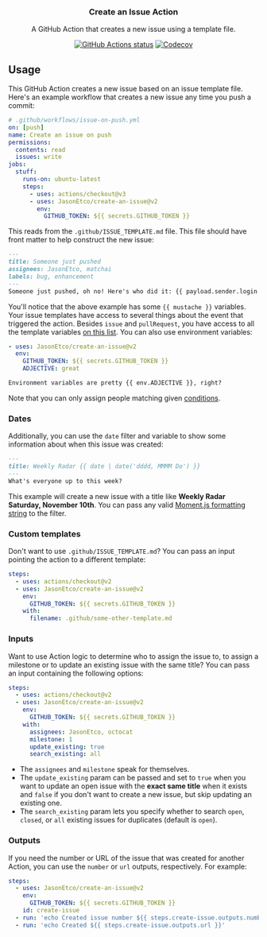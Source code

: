 <h3 align="center">Create an Issue Action</h3>
<p align="center">A GitHub Action that creates a new issue using a template file.<p>
<p align="center"><a href="https://github.com/JasonEtco/create-an-issue"><img alt="GitHub Actions status" src="https://github.com/JasonEtco/create-an-issue/workflows/Node%20CI/badge.svg"></a> <a href="https://codecov.io/gh/JasonEtco/create-an-issue/"><img src="https://badgen.now.sh/codecov/c/github/JasonEtco/create-an-issue" alt="Codecov"></a></p>

## Usage

This GitHub Action creates a new issue based on an issue template file. Here's an example workflow that creates a new issue any time you push a commit:

```yaml
# .github/workflows/issue-on-push.yml
on: [push]
name: Create an issue on push
permissions:
  contents: read
  issues: write 
jobs:
  stuff:
    runs-on: ubuntu-latest
    steps:
      - uses: actions/checkout@v3
      - uses: JasonEtco/create-an-issue@v2
        env:
          GITHUB_TOKEN: ${{ secrets.GITHUB_TOKEN }}
```

This reads from the `.github/ISSUE_TEMPLATE.md` file. This file should have front matter to help construct the new issue:

```markdown
---
title: Someone just pushed
assignees: JasonEtco, matchai
labels: bug, enhancement
---
Someone just pushed, oh no! Here's who did it: {{ payload.sender.login }}.
```

You'll notice that the above example has some `{{ mustache }}` variables. Your issue templates have access to several things about the event that triggered the action. Besides `issue` and `pullRequest`, you have access to all the template variables [on this list](https://github.com/JasonEtco/actions-toolkit#toolscontext). You can also use environment variables:

```yaml
- uses: JasonEtco/create-an-issue@v2
  env:
    GITHUB_TOKEN: ${{ secrets.GITHUB_TOKEN }}
    ADJECTIVE: great
```

```markdown
Environment variables are pretty {{ env.ADJECTIVE }}, right?
```

Note that you can only assign people matching given [conditions](https://help.github.com/en/github/managing-your-work-on-github/assigning-issues-and-pull-requests-to-other-github-users).

### Dates

Additionally, you can use the `date` filter and variable to show some information about when this issue was created:

```markdown
---
title: Weekly Radar {{ date | date('dddd, MMMM Do') }}
---
What's everyone up to this week?
```

This example will create a new issue with a title like **Weekly Radar Saturday, November 10th**. You can pass any valid [Moment.js formatting string](https://momentjs.com/docs/#/displaying/) to the filter.

### Custom templates

Don't want to use `.github/ISSUE_TEMPLATE.md`? You can pass an input pointing the action to a different template:

```yaml
steps:
  - uses: actions/checkout@v2
  - uses: JasonEtco/create-an-issue@v2
    env:
      GITHUB_TOKEN: ${{ secrets.GITHUB_TOKEN }}
    with:
      filename: .github/some-other-template.md
```

### Inputs

Want to use Action logic to determine who to assign the issue to, to assign a milestone or to update an existing issue with the same title? You can pass an input containing the following options:

```yaml
steps:
  - uses: actions/checkout@v2
  - uses: JasonEtco/create-an-issue@v2
    env:
      GITHUB_TOKEN: ${{ secrets.GITHUB_TOKEN }}
    with:
      assignees: JasonEtco, octocat
      milestone: 1
      update_existing: true
      search_existing: all
```

* The `assignees` and `milestone` speak for themselves.
* The `update_existing` param can be passed and set to `true` when you want to update an open issue with the **exact same title** when it exists and `false` if you don't want to create a new issue, but skip updating an existing one.
* The `search_existing` param lets you specify whether to search `open`, `closed`, or `all` existing issues for duplicates (default is `open`).

### Outputs

If you need the number or URL of the issue that was created for another Action, you can use the `number` or `url` outputs, respectively. For example:

```yaml
steps:
  - uses: JasonEtco/create-an-issue@v2
    env:
      GITHUB_TOKEN: ${{ secrets.GITHUB_TOKEN }}
    id: create-issue
  - run: 'echo Created issue number ${{ steps.create-issue.outputs.number }}'
  - run: 'echo Created ${{ steps.create-issue.outputs.url }}'
```

